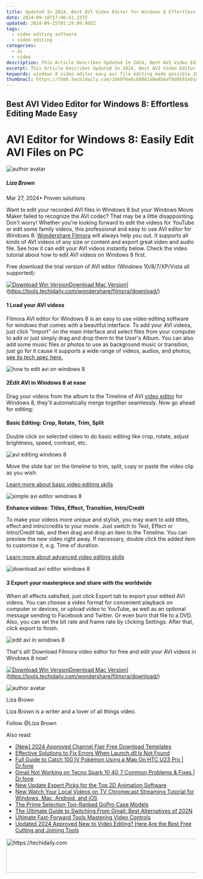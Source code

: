 ```yaml
---
title: Updated In 2024, Best AVI Video Editor for Windows 8 Effortless Editing Made Easy
date: 2024-09-10T17:06:41.237Z
updated: 2024-09-15T01:29:09.995Z
tags: 
  - video editing software
  - video editing
categories: 
  - ai
  - video
description: This Article Describes Updated In 2024, Best AVI Video Editor for Windows 8 Effortless Editing Made Easy
excerpt: This Article Describes Updated In 2024, Best AVI Video Editor for Windows 8 Effortless Editing Made Easy
keywords: windows 8 video editor easy avi file editing made possible 2023 edition,the ultimate avi editor for windows 8 effortless video editing experience 2023,best flv editor for windows 8 effortless video editing software,best flv editor for windows 8 professional video editing made easy,best avi video editor for windows 8 effortless editing made easy,easy avi editing on windows 8 top rated video editor for pc 2023,avi video editor for windows 8 latest 2023 update for seamless editing
thumbnail: https://thmb.techidaily.com/1b6976e6cb0861a8e856af8d9b91eb1dc370f068cc6322414a1134e31c0876a0.jpg
---
```


## Best AVI Video Editor for Windows 8: Effortless Editing Made Easy

# AVI Editor for Windows 8: Easily Edit AVI Files on PC

![author avatar](https://lh5.googleusercontent.com/-AIMmjowaFs4/AAAAAAAAAAI/AAAAAAAAABc/Y5UmwDaI7HU/s250-c-k/photo.jpg)

##### Liza Brown

 Mar 27, 2024• Proven solutions

 Want to edit your recorded AVI files in Windows 8 but your Windows Movie Maker failed to recognize the AVI codec? That may be a little disappointing. Don't worry! Whether you're looking forward to edit the videos for YouTube or edit some family videos, this professional and easy to use AVI editor for Windows 8: [Wondershare Filmora](https://tools.techidaily.com/wondershare/filmora/download/) will always help you out. It supports all kinds of AVI videos of any size or content and export great video and audio file. See how it can edit your AVI videos instantly below. Check the video tutorial about how to edit AVI videos on Windows 8 first.

 Free download the trial version of AVI editor (Windows 10/8/7/XP/Vista all supported):

[![Download Win Version](https://images.wondershare.com/filmora/guide/download-btn-win.jpg)](https://tools.techidaily.com/wondershare/filmora/download/)[Download Mac Version](https://images.wondershare.com/filmora/guide/download-btn-mac.jpg)](https://tools.techidaily.com/wondershare/filmora/download/)

#### 1 Load your AVI videos

 Filmora AVI editor for Windows 8 is an easy to use video editing software for windows that comes with a beautiful interface. To add your AVI videos, just click "Import" on the main interface and select files from your computer to add or just simply drag and drop them to the User's Album. You can also add some music files or photos to use as background music or transition, just go for it cause it supports a wide range of videos, audios, and photos, [see its tech spec here.](https://tools.techidaily.com/wondershare/filmora/download/)

![how to edit avi on windows 8](https://images.wondershare.com/images/multimedia/video-editor/video-editor-main-interface.jpg)

#### 2Edit AVI in Windows 8 at ease

 Drag your videos from the album to the Timeline of AVI [video editor](https://tools.techidaily.com/wondershare/filmora/download/) for Windows 8, they'll automatically merge together seamlessly. Now go ahead for editing:

#### Basic Editing: Crop, Rotate, Trim, Split

 Double click on selected video to do basic editing like crop, rotate, adjust brightness, speed, contrast, etc.

![avi editing windows 8 ](https://images.wondershare.com/images/multimedia/video-editor/video-editor-video-audio-editing.jpg)

 Move the slide bar on the timeline to trim, split, copy or paste the video clip as you wish.

[Learn more about basic video editing skills](https://tools.techidaily.com/wondershare/filmora/download/)

![simple avi editor windows 8](https://images.wondershare.com/images/multimedia/video-editor/video-editor-split-trim.jpg)

**Enhance videos**: **Titles, Effect, Transition, Intro/Credit**

 To make your videos more unique and stylish, you may want to add titles, effect and intro/credits to your movie. Just switch to Text, Effect or Intro/Credit tab, and then drag and drop an item to the Timeline. You can preview the new video right away. If necessary, double click the added item to customize it, e.g. Time of duration.

[Learn more about advanced video editing skills](https://tools.techidaily.com/wondershare/filmora/download/)

![download avi editor windows 8](https://images.wondershare.com/images/multimedia/video-editor/video-editor-title-effect-intro.jpg)

#### 3 Export your masterpiece and share with the worldwide

 When all effects satisfied, just click Export tab to export your edited AVI videos. You can choose a video format for convenient playback on computer or devices, or upload video to YouTube, as well as an optional message sending to Facebook and Twitter. Or even burn that file to a DVD. Also, you can set the bit rate and frame rate by clicking Settings. After that, click export to finish.

![edit avi in windows 8](https://images.wondershare.com/filmora/article-images/export-output.jpg)

 That's all! Download Filmora video editor for free and edit your AVI videos in Windows 8 now!

[![Download Win Version](https://images.wondershare.com/filmora/guide/download-btn-win.jpg)](https://tools.techidaily.com/wondershare/filmora/download/)[Download Mac Version](https://images.wondershare.com/filmora/guide/download-btn-mac.jpg)](https://tools.techidaily.com/wondershare/filmora/download/)

![author avatar](https://lh5.googleusercontent.com/-AIMmjowaFs4/AAAAAAAAAAI/AAAAAAAAABc/Y5UmwDaI7HU/s250-c-k/photo.jpg)

Liza Brown

Liza Brown is a writer and a lover of all things video.

Follow @Liza Brown

<ins class="adsbygoogle"
      style="display:block"
      data-ad-client="ca-pub-7571918770474297"
      data-ad-slot="8358498916"
      data-ad-format="auto"
      data-full-width-responsive="true"></ins>

<span class="atpl-alsoreadstyle">Also read:</span>
<div><ul>
<li><a href="https://facebook-video-footage.techidaily.com/new-2024-approved-channel-flair-free-download-templates/"><u>[New] 2024 Approved Channel Flair Free Download Templates</u></a></li>
<li><a href="https://techtrends.techidaily.com/effective-solutions-to-fix-errors-when-launchdll-is-not-found/"><u>Effective Solutions to Fix Errors When Launch.dll Is Not Found</u></a></li>
<li><a href="https://android-pokemon-go.techidaily.com/full-guide-to-catch-100-iv-pokemon-using-a-map-on-htc-u23-pro-drfone-by-drfone-virtual-android/"><u>Full Guide to Catch 100 IV Pokémon Using a Map On HTC U23 Pro | Dr.fone</u></a></li>
<li><a href="https://howto.techidaily.com/gmail-not-working-on-tecno-spark-10-4g-7-common-problems-and-fixes-drfone-by-drfone-fix-android-problems-fix-android-problems/"><u>Gmail Not Working on Tecno Spark 10 4G 7 Common Problems & Fixes | Dr.fone</u></a></li>
<li><a href="https://ai-video-apps.techidaily.com/new-update-expert-picks-for-the-top-2d-animation-software/"><u>New Update Expert Picks for the Top 2D Animation Software</u></a></li>
<li><a href="https://ai-video-apps.techidaily.com/new-watch-your-local-videos-on-tv-chromecast-streaming-tutorial-for-windows-mac-android-and-ios/"><u>New Watch Your Local Videos on TV Chromecast Streaming Tutorial for Windows, Mac, Android, and iOS</u></a></li>
<li><a href="https://fox-boxes.techidaily.com/the-prime-selection-top-ranked-gopro-case-models/"><u>The Prime Selection Top-Ranked GoPro Case Models</u></a></li>
<li><a href="https://tech-renaissance.techidaily.com/the-ultimate-guide-to-switching-from-gmail-best-alternatives-of-202n/"><u>The Ultimate Guide to Switching From Gmail: Best Alternatives of 202N</u></a></li>
<li><a href="https://extra-lessons.techidaily.com/ultimate-fast-forward-tools-mastering-video-controls/"><u>Ultimate Fast-Forward Tools Mastering Video Controls</u></a></li>
<li><a href="https://ai-video-apps.techidaily.com/updated-2024-approved-new-to-video-editing-here-are-the-best-free-cutting-and-joining-tools/"><u>Updated 2024 Approved New to Video Editing? Here Are the Best Free Cutting and Joining Tools</u></a></li>
</ul></div>

<!-- affiliate ads begin -->
<a href="https://bluettiit.sjv.io/c/5597632/2114265/17093" target="_top" id="2114265">
  <img src="//a.impactradius-go.com/display-ad/17093-2114265" border="0" alt="https://techidaily.com" width="728" height="90"/>
</a>
<img height="0" width="0" src="https://bluettiit.sjv.io/i/5597632/2114265/17093" style="position:absolute;visibility:hidden;" border="0" />
<!-- affiliate ads end -->

